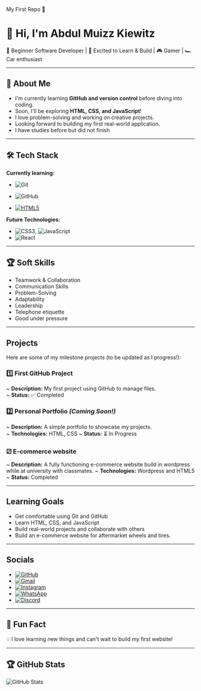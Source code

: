 My First Repo 🚀

# 👋 Hi, I'm Abdul Muizz Kiewitz

🌱 Beginner Software Developer | 🚀 Excited to Learn & Build | 🎮 Gamer | 🏎️ Car enthusiast

---

## 🎯 About Me

- I'm currently learning **GitHub and version control** before diving into coding.
- Soon, I'll be exploring **HTML, CSS, and JavaScript**!
- I love problem-solving and working on creative projects.
- Looking forward to building my first real-world application.
- I have studies before but did not finish

---

## 🛠️ Tech Stack

**Currently learning:**

- ![Git](https://img.shields.io/badge/-Git-F05032?style=flat&logo=git&logoColor=white)

- ![GitHub](https://img.shields.io/badge/-GitHub-181717?style=flat-circle&logo=github)

- [![HTML5](https://img.shields.io/badge/HTML5-E34F26?style=for-the-badge&logo=html5&logoColor=white)](https://developer.mozilla.org/en-US/docs/Web/Guide/HTML/HTML5)


**Future Technologies:**

- ![CSS3](https://img.shields.io/badge/-CSS3-black?style=flat-circle&logo=css3), ![JavaScript](https://img.shields.io/badge/-JavaScript-black?style=flat-circle&logo=javascript)
- ![React](https://img.shields.io/badge/-React-black?style=flat-circle&logo=react)

---

## 🏆 Soft Skills

- Teamwork & Collaboration
- Communication Skills
- Problem-Solving
- Adaptability
- Leadership
- Telephone etiquette
- Good under pressure


---

##  Projects

Here are some of my milestone projects (to be updated as I progress!):

### **1️⃣ First GitHub Project**

~ **Description:** My first project using GitHub to manage files.  
~ **Status:** ✅ Completed

### **2️⃣ Personal Portfolio** _(Coming Soon!)_

~ **Description:** A simple portfolio to showcase my projects.  
~ **Technologies:** HTML, CSS
~ **Status:** ⏳ In Progress

### **⚂ E-commerce website**

~ **Description:** A fully functioning e-commerce website build in wordpress while at university with classmates.
~ **Technologies:** Wordpress and HTML5
~ **Status:** Completed

---

##  Learning Goals

- Get comfortable using Git and GitHub
- Learn HTML, CSS, and JavaScript
- Build real-world projects and collaborate with others
- Build an e-commerce website for aftermarket wheels and tires.

---

##  Socials

- [![GitHub](https://img.shields.io/badge/-GitHub-181717?style=flat&logo=github&logoColor=white)](https://github.com/Muizz-CS)  
- [![Gmail](https://img.shields.io/badge/Gmail-D14836?style=for-the-badge&logo=gmail&logoColor=white)](mailto:kabdulmuizz@gmail.com)
- [![Instagram](https://img.shields.io/badge/Instagram-E4405F?style=for-the-badge&logo=instagram&logoColor=white)](https://www.instagram.com/mozezamk)
- [![WhatsApp](https://img.shields.io/badge/WhatsApp-25D366?style=for-the-badge&logo=whatsapp&logoColor=white)](https://wa.me/0745456723)
- [![Discord](https://img.shields.io/badge/Discord-5865F2?style=for-the-badge&logo=discord&logoColor=white)](https://discord.com/users/_mozez)

---

## 🚀 Fun Fact

💡 I love learning new things and can't wait to build my first website!

---

## 🏆 GitHub Stats

![GitHub Stats](https://github-readme-stats.vercel.app/api?username=yourusername&show_icons=true&theme=radical)
